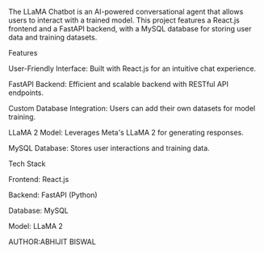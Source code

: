 The LLaMA Chatbot is an AI-powered conversational agent that allows users to interact with a trained model. This project features a React.js frontend and a FastAPI backend, with a MySQL database for storing user data and training datasets.

Features

User-Friendly Interface: Built with React.js for an intuitive chat experience.

FastAPI Backend: Efficient and scalable backend with RESTful API endpoints.

Custom Database Integration: Users can add their own datasets for model training.

LLaMA 2 Model: Leverages Meta's LLaMA 2 for generating responses.

MySQL Database: Stores user interactions and training data.

Tech Stack

Frontend: React.js

Backend: FastAPI (Python)

Database: MySQL

Model: LLaMA 2

AUTHOR:ABHIJIT BISWAL
